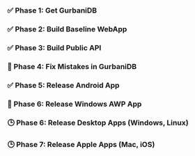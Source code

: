 ### ✅ Phase 1: Get GurbaniDB
### ✅ Phase 2: Build Baseline WebApp
### ✅ Phase 3: Build Public API
### 🔄 Phase 4: Fix Mistakes in GurbaniDB
### ✅ Phase 5: Release Android App
### 🔄 Phase 6: Release Windows AWP App
### 🕒 Phase 6: Release Desktop Apps (Windows, Linux)
### 🕒 Phase 7: Release Apple Apps (Mac, iOS)
